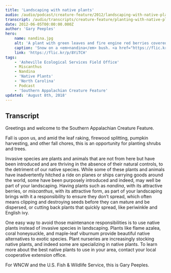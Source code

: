 ```yaml
---
title: 'Landscaping with native plants'
audio: /audio/podcast/creature-feature/2012/landscaping-with-native-plants.mp3
transcript: /audio/transcripts/creature-feature/planting-with-native-plants.pdf
date: 2012-06-05T00:00:00.000Z
author: 'Gary Peeples'
hero:
    name: nandina.jpg
    alt: 'A plant with green leaves and fire engine red berries covered in snow.'
    caption: 'Snow on a <em>nandina</em> bush. <a href="https://flic.kr/p/8YiTCH">Photo</a> by Susan Smith, CC BY-NC-ND 2.0.'
    link: 'https://flic.kr/p/8YiTCH'
tags:
    - 'Asheville Ecological Services Field Office'
    - Miscanthus
    - Nandina
    - 'Native Plants'
    - 'North Carolina'
    - Podcast
    - 'Southern Appalachian Creature Feature'
updated: 'August 8th, 2018'
---
```


## Transcript

Greetings and welcome to the Southern Appalachian Creature Feature.

Fall is upon us, and amid the leaf raking, firewood splitting, pumpkin harvesting, and other fall chores, this is an opportunity for planting shrubs and trees.

Invasive species are plants and animals that are not from here but have been introduced and are thriving in the absence of their natural controls, to the detriment of our native species.  While some of these plants and animals have inadvertently hitched a ride on planes or ships carrying goods around the world, some have been purposely introduced and indeed, may well be part of your  landscaping. Having plants such as *nandina*, with its attractive berries, or *miscanthus*, with its attractive form, as part of your landscaping brings with it a responsibility to ensure they don’t spread, which often means clipping and destroying seeds before they can mature and be dispersed, or cutting back plants that quickly spread, like periwinkle and English ivy.

One easy way to avoid those maintenance responsibilities is to use native plants instead of invasive species in landscaping. Plants like flame azalea, coral honeysuckle, and maple-leaf viburnum provide beautiful native alternatives to exotic species. Plant nurseries are increasingly stocking native plants, and indeed some are specializing in native plants. To learn more about the best native plants to use in your area, contact your local cooperative extension office.

For WNCW and the U.S. Fish & Wildlife Service, this is Gary Peeples.
